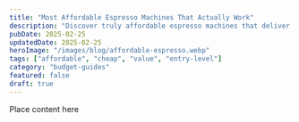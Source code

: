 ```yaml
---
title: "Most Affordable Espresso Machines That Actually Work"
description: "Discover truly affordable espresso machines that deliver great coffee without sacrificing quality. Budget-friendly options that coffee lovers swear by."
pubDate: 2025-02-25
updatedDate: 2025-02-25
heroImage: "/images/blog/affordable-espresso.webp"
tags: ["affordable", "cheap", "value", "entry-level"]
category: "budget-guides"
featured: false
draft: true
---
```


Place content here